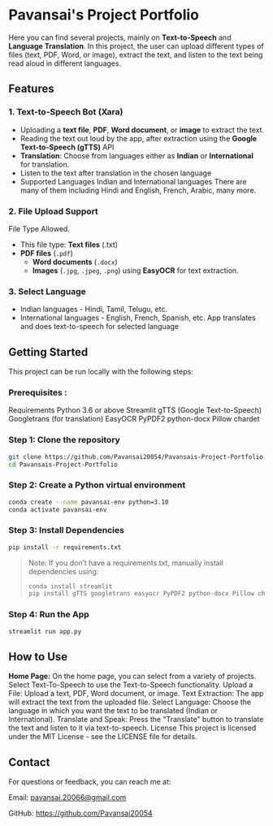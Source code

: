 # Pavansai's Project Portfolio

Here you can find several projects, mainly on **Text-to-Speech** and **Language Translation**. In this project, the user can upload different types of files (text, PDF, Word, or image), extract the text, and listen to the text being read aloud in different languages.

## Features

### 1. Text-to-Speech Bot (Xara)

- Uploading a **text file**, **PDF**, **Word document**, or **image** to extract the text.
- Reading the text out loud by the app, after extraction using the **Google Text-to-Speech (gTTS)** API
- **Translation**: Choose from languages either as **Indian** or **International** for translation.
- Listen to the text after translation in the chosen language
- Supported Languages
    Indian and International languages
 There are many of them including Hindi and English, French, Arabic, many more.
  
### 2. **File Upload Support**
File Type Allowed.
- This file type: **Text files** (.txt)
- **PDF files** (`.pdf`)
  - **Word documents** (`.docx`)
  - **Images** (`.jpg`, `.jpeg`, `.png`) using **EasyOCR** for text extraction.

### 3. **Select Language**
- Indian languages - Hindi, Tamil, Telugu, etc.
- International languages - English, French, Spanish, etc.
App translates and does text-to-speech for selected language

## Getting Started

This project can be run locally with the following steps:

### Prerequisites :
Requirements
Python 3.6 or above
Streamlit
gTTS (Google Text-to-Speech)
Googletrans
(for translation)
EasyOCR
PyPDF2
python-docx
Pillow
chardet

### Step 1: Clone the repository

```bash
git clone https://github.com/Pavansai20054/Pavansais-Project-Portfolio.git
cd Pavansais-Project-Portfolio
```

### Step 2: Create a Python virtual environment

```bash
conda create --name pavansai-env python=3.10
conda activate pavansai-env
```

### Step 3: Install Dependencies

```bash
pip install -r requirements.txt
```

> Note: If you don’t have a requirements.txt, manually install dependencies using:
>```bash
>conda install streamlit
>pip install gTTS googletrans easyocr PyPDF2 python-docx Pillow chardet
>```

### Step 4: Run the App
```bash
streamlit run app.py
```

## How to Use
**Home Page:** On the home page, you can select from a variety of projects. Select Text-To-Speech to use the Text-to-Speech functionality.
Upload a File: Upload a text, PDF, Word document, or image.
Text Extraction: The app will extract the text from the uploaded file.
Select Language: Choose the language in which you want the text to be translated (Indian or International).
Translate and Speak: Press the "Translate" button to translate the text and listen to it via text-to-speech.
License
This project is licensed under the MIT License - see the LICENSE file for details.

## Contact
For questions or feedback, you can reach me at:

Email: pavansai.20066@gmail.com

GitHub: https://github.com/Pavansai20054

